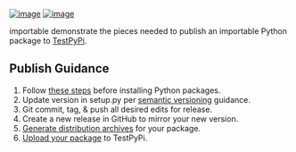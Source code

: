 [![image](https://img.shields.io/github/license/dksmiffs/importable.svg)](https://github.com/dksmiffs/importable)
[![image](https://img.shields.io/github/release/dksmiffs/importable.svg)](https://github.com/dksmiffs/importable/releases)

importable demonstrate the pieces needed to publish an importable Python package to [TestPyPi][1].

## Publish Guidance
1. Follow [these steps][2] before installing Python packages.
1. Update version in setup.py per [semantic versioning][3] guidance.
1. Git commit, tag, & push all desired edits for release.
1. Create a new release in GitHub to mirror your new version.
1. [Generate distribution archives][4] for your package.
1. [Upload your package][5] to TestPyPi.

[1]: https://test.pypi.org/
[2]: https://packaging.python.org/tutorials/installing-packages/#requirements-for-installing-packages
[3]: https://semver.org/
[4]: https://packaging.python.org/tutorials/packaging-projects/#generating-distribution-archives
[5]: https://packaging.python.org/tutorials/packaging-projects/#uploading-the-distribution-archives
